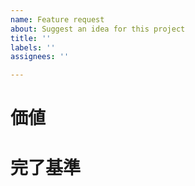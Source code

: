 ```yaml
---
name: Feature request
about: Suggest an idea for this project
title: ''
labels: ''
assignees: ''

---
```


# 価値
# 完了基準
